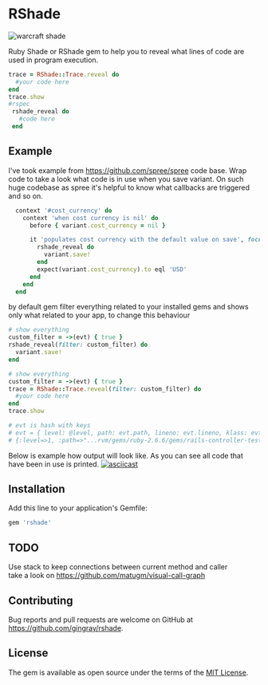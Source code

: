 # RShade  
 
![warcraft shade](https://github.com/gingray/rshade/raw/master/shade.jpg)

Ruby Shade or RShade gem to help you to reveal what lines of code are used in program execution.
  
```ruby
trace = RShade::Trace.reveal do  
  #your code here
end
trace.show
#rspec
 rshade_reveal do
   #code here
 end 

```
## Example
I've took example from https://github.com/spree/spree code base. Wrap code to take a look what code is in use when you save variant.
On such huge codebase as spree it's helpful to know what callbacks are triggered and so on.
```ruby
  context '#cost_currency' do
    context 'when cost currency is nil' do
      before { variant.cost_currency = nil }

      it 'populates cost currency with the default value on save', focus: true do
        rshade_reveal do
          variant.save!
        end
        expect(variant.cost_currency).to eql 'USD'
      end
    end
  end
```
by default gem filter everything related to your installed gems and shows only what related to your app, to change this behaviour  
```ruby
# show everything
custom_filter = ->(evt) { true }
rshade_reveal(filter: custom_filter) do
  variant.save!
end

# show everything
custom_filter = ->(evt) { true }
trace = RShade::Trace.reveal(filter: custom_filter) do
  #your code here
end
trace.show

# evt is hash with keys
# evt = { level: @level, path: evt.path, lineno: evt.lineno, klass: evt.defined_class, method_name: evt.method_id, vars: process_locals(evt) }
# {:level=>1, :path=>"...rvm/gems/ruby-2.6.6/gems/rails-controller-testing-1.0.2/lib/rails/controller/testing/integration.rb", :lineno=>10, :klass=>Rails::Controller::Testing::Integration, :method_name=>:get, :vars=>{:args=>[:arg1, {:params=>{:search_query=>"boo"}, :xhr=>true}], :method=>"get"}}
```
Below is example how output will look like.
As you can see all code that have been in use is printed.
[![asciicast](https://asciinema.org/a/MR5KL7TmHmYRUhwBUWQjBI373.svg)](https://asciinema.org/a/MR5KL7TmHmYRUhwBUWQjBI373)

## Installation  
  
Add this line to your application's Gemfile:  
  
```ruby  
gem 'rshade'  
```  
  
## TODO  
Use stack to keep connections between current method and caller  
take a look on https://github.com/matugm/visual-call-graph  
  
## Contributing  
  
Bug reports and pull requests are welcome on GitHub at https://github.com/gingray/rshade.  
  
## License  
  
The gem is available as open source under the terms of the [MIT License](https://opensource.org/licenses/MIT).
